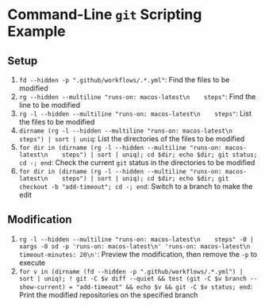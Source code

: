 # Command-Line `git` Scripting Example

## Setup

1. `fd --hidden -p ".github/workflows/.*.yml"`: Find the files to be modified
2. `rg --hidden --multiline "runs-on: macos-latest\n    steps"`: Find the line to be modified
3. `rg -l --hidden --multiline "runs-on: macos-latest\n    steps"`: List the files to be modified
4. `dirname (rg -l --hidden --multiline "runs-on: macos-latest\n    steps") | sort | uniq`: List the directories of the files to be modified
5. `for dir in (dirname (rg -l --hidden --multiline "runs-on: macos-latest\n    steps") | sort | uniq); cd $dir; echo $dir; git status; cd -; end`: Check the current `git` status in the directories to be modified
6. `for dir in (dirname (rg -l --hidden --multiline "runs-on: macos-latest\n    steps") | sort | uniq); cd $dir; echo $dir; git checkout -b "add-timeout"; cd -; end`: Switch to a branch to make the edit

## Modification

1. `rg -l --hidden --multiline "runs-on: macos-latest\n    steps" -0 | xargs -0 sd -p 'runs-on: macos-latest\n' 'runs-on: macos-latest\n    timeout-minutes: 20\n'`: Preview the modification, then remove the `-p` to execute
2. `for v in (dirname (fd --hidden -p ".github/workflows/.*.yml") | sort | uniq); ! git -C $v diff --quiet && test (git -C $v branch --show-current) = "add-timeout" && echo $v && git -C $v status; end`: Print the modified repositories on the specified branch
